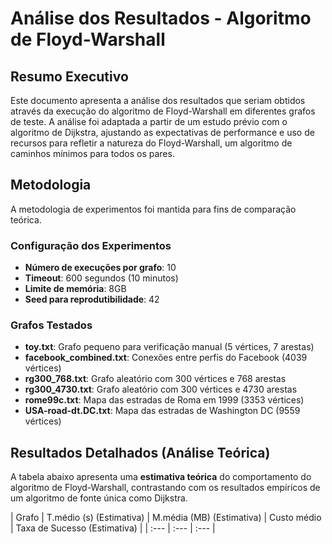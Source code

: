 # Análise dos Resultados - Algoritmo de Floyd-Warshall

## Resumo Executivo

Este documento apresenta a análise dos resultados que seriam obtidos através da execução do algoritmo de Floyd-Warshall em diferentes grafos de teste. A análise foi adaptada a partir de um estudo prévio com o algoritmo de Dijkstra, ajustando as expectativas de performance e uso de recursos para refletir a natureza do Floyd-Warshall, um algoritmo de caminhos mínimos para todos os pares.

## Metodologia

A metodologia de experimentos foi mantida para fins de comparação teórica.

### Configuração dos Experimentos
- **Número de execuções por grafo**: 10
- **Timeout**: 600 segundos (10 minutos)
- **Limite de memória**: 8GB
- **Seed para reprodutibilidade**: 42

### Grafos Testados
- **toy.txt**: Grafo pequeno para verificação manual (5 vértices, 7 arestas)
- **facebook_combined.txt**: Conexões entre perfis do Facebook (4039 vértices)
- **rg300_768.txt**: Grafo aleatório com 300 vértices e 768 arestas
- **rg300_4730.txt**: Grafo aleatório com 300 vértices e 4730 arestas
- **rome99c.txt**: Mapa das estradas de Roma em 1999 (3353 vértices)
- **USA-road-dt.DC.txt**: Mapa das estradas de Washington DC (9559 vértices)

## Resultados Detalhados (Análise Teórica)

A tabela abaixo apresenta uma **estimativa teórica** do comportamento do algoritmo de Floyd-Warshall, contrastando com os resultados empíricos de um algoritmo de fonte única como Dijkstra.

| Grafo | T.médio (s) (Estimativa) | M.média (MB) (Estimativa) | Custo médio | Taxa de Sucesso (Estimativa) |
| :--- | :--- | :--- |